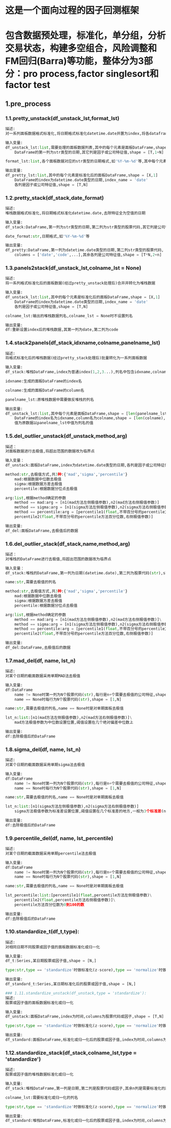 # 这是一个面向过程的因子回测框架
# 包含数据预处理，标准化，单分组，分析交易状态，构建多空组合，风险调整和FM回归(Barra)等功能，整体分为3部分：pro process,factor singlesort和factor test

## 1.pre_process
### 1.1.pretty_unstack(df_unstack_lst,format_lst)
```python
描述:
对一系列面板数据格式标准化,将日期格式标准化datetime.date并置为index,将各dataframe的日期对应一致

输入变量:
df_unstack_lst:list,需要处理的面板数据列表,其中的每个元素是面板DataFrame,shape = [X,1]
    DataFrame的第一列为str类型的日期,其它列是因子或公司特征值,shape = [T,1+N]

format_lst:list,各个面板数据对应的str类型的日期格式,如'%Y-%m-%d'等,其中每个元素为str

输出变量:
df_pretty_lst:list,其中的每个元素是标准化后的面板DataFrame,shape = [X,1]
    DataFrame的index为datetime.date类型的日期,index_name = 'date'
    各列是因子或公司特征值,shape = [T,N]
```
### 1.2.pretty_stack(df_stack,date_format)
```python
描述:
堆栈数据格式标准化,将日期格式标准化datetime.date,去除特征全为空值的日期

输入变量:
df_stack:DataFrame,第一列为str类型的日期,第二列为str类型的股票代码,其它列是公司特征值,shape = [T*N,2+n]

date_format:str,日期格式,如'%Y-%m-%d'等

输出变量:
df_pretty:DataFrame,第一列为datetime.date类型的日期,第二列str类型的股票代码,
    columns = ['date','code',...],其余各列是公司特征值,shape = [T*N,2+n]
```
### 1.3.panels2stack(df_unstack_lst,colname_lst = None)
```python
描述:
将一系列格式标准化后的面板数据(经过pretty_unstack处理后)合并并转化为堆栈数据

输入变量:
df_unstack_lst:list,其中的每个元素是标准化后的面板DataFrame,shape = [X,1]
    DataFrame的index为datetime.date类型的日期,index_name = 'date'
    各列是因子或公司特征值,shape = [T,N]

colname_lst:输出的堆栈数据列名,colname_lst = None时不设置列名

输出变量:
df:重新设置index后的堆栈数据,其第一列为date,第二列为code
```
### 1.4.stack2panels(df_stack,idxname,colname,panelname_lst)
```python
描述:
将格式标准化后的堆栈数据(经过pretty_stack处理后)批量转化为一系列面板数据

输入变量:
df_stack:堆栈DataFrame,index为普通index(1,2,3...),列名中包含idxname,colname,panelname_lst

idxname:生成的面板DataFrame的index名

colname:生成的面板DataFrame的column名

panelname_lst:原堆栈数据中需要做反堆栈的列名

输出变量:
df_unstack_lst:list,其中每个元素是面板DataFrame,shape = [len(panelname_lst),1],
    DataFrame的index名为idxname,column名为colname,shape = [len(colname),len(idxname)],
    值为原数据以panelname_lst中值为列名的值
```
### 1.5.del_outlier_unstack(df_unstack,method,arg)
```python
描述：
对面板数据进行去极值,将超出范围的数据改为临界点

输入变量：
df_unstack:面板DataFrame,index为datetime.date类型的日期,各列是因子或公司特征值,shape = [T,N]

method:str,去极值方式,共3种:{'mad','sigma','percentile'}
    mad:根据数据中位数去极值
    sigma:根据数据方差去极值
    percentile:根据数据分位点去极值

arg:list,根据method确定的参数
    method == mad:arg = [n1(mad方法左侧极值参数),n2(mad方法右侧极值参数)]
    method == sigma:arg = [n1(sigma方法左侧极值参数),n2(sigma方法右侧极值参数)]
    method == percentile:arg = [percentile1(float,不带百分号的percentile方法百分位数,左侧极值参数)
    percentile2(float,不带百分号的percentile方法百分位数,右侧极值参数)]

输出变量:
df_del:面板DataFrame,去极值后的数据
```
### 1.6.del_outlier_stack(df_stack,name,method,arg)
```python
描述：
对堆栈的DataFrame进行去极值,将超出范围的数据改为临界点

输入变量：
df_stack:堆栈的DataFrame,第一列为日期(datetime.date),第二列为股票代码(str),shape = [T*N,2 + n]

name:str,需要去极值的列名

method:str,去极值方式,共3种:{'mad','sigma','percentile'}
    mad:根据数据中位数去极值
    sigma:根据数据方差去极值
    percentile:根据数据分位点去极值

arg:list,根据method确定的参数
    method == mad:arg = [n1(mad方法左侧极值参数),n2(mad方法右侧极值参数)]\
    method == sigma:arg = [n1(sigma方法左侧极值参数),n2(sigma方法右侧极值参数)]\
    method == percentile:arg = [percentile1(float,不带百分号的percentile方法百分位数,左侧极值参数)\
    percentile2(float,不带百分号的percentile方法百分位数,右侧极值参数)]

输出变量:
df_del:DataFrame,去极值后的数据
```
### 1.7.mad_del(df, name, lst_n)
```python
描述:
对某个日期的截面数据采用单期MAD法去极值

输入变量:
df:DataFrame
    name != None时第一列为N个股票代码(str),每行是n+个需要去极值的公司特征,shape = [N,1 + n]\
    name == None时每行为N个股票代码(str),shape = [1,N]

name:str,需要去极值的列名,name == None时是对单期面板去极值

lst_n:list:[n1(mad方法左侧极值参数),n2(mad方法右侧极值参数)]\
    mad方法极值参数为中位数设置位置,阈值设置在几个绝对偏差中位数上

输出变量:
df:去除极值后的DataFrame
```
### 1.8.sigma_del(df, name, lst_n)
```python
描述:
对某个日期的截面数据采用单期sigma法去极值

输入变量:
df:DataFrame
    name != None时第一列为N个股票代码(str),每行是n+个需要去极值的公司特征,shape = [N,1 + n]
    name == None时每行为N个股票代码(str),shape = [1,N]

name:str,需要去极值的列名,name == None时是对单期面板去极值

lst_n:list:[n1(sigma方法左侧极值参数),n2(sigma方法右侧极值参数)]
    sigma方法极值参数为标准差设置位置,阈值设置在几个标准差的地方,一般为3个标准差(n1=n2=3)

输出变量:
df:去除极值后的DataFrame
```
### 1.9.percentile_del(df, name, lst_percentile)
```python
描述:
对某个日期的截面数据采用单期percentile法去极值

输入变量:
df:DataFrame
    name != None时第一列为N个股票代码(str),每行是n+个需要去极值的公司特征,shape = [N,1 + n]\
    name == None时每行为N个股票代码(str),shape = [1,N]

name:str,需要去极值的列名,name == None时是对单期面板去极值

lst_percentile:list:[percentile1(float,percentile方法左侧极值参数)\
    percentile2(float,percentile方法右侧极值参数)]\
    percentile方法百分位数为0到100的数

输出变量:
df:去除极值后的DataFrame
```
### 1.10.standardize_t(df_t,type):
```python
描述:
对相同日期不同股票或因子值的面板数据标准化或归一化

输入变量:
df_t:Series,某日期股票或因子值,shape = [N,]

type:str,type == 'standardize'时做标准化(z-score),type == 'normalize'时做归一化

输出变量:
df_standard_t:Series,某日期标准化后的股票或因子值,shape = [N,]

### 1.11.standardize_unstack(df_unstack,type = 'standardize'):
描述:
股票或因子值的面板数据标准化或归一化

输入变量:
df_unstack:面板DataFrame,index为时间,columns为股票代码或因子,shape = [T,N]

type:str,type == 'standardize'时做标准化(z-score),type == 'normalize'时做归一化

输出变量:
df_standard:面板DataFrame,标准化或归一化后的股票或因子值,index为时间,columns为股票代码或因子,shape = [T,N]
```
### 1.12.standardize_stack(df_stack,colname_lst,type = 'standardize')
```python
描述:
股票或因子值的堆栈数据标准化或归一化

输入变量:
df_stack:堆栈DataFrame,第一列是日期,第二列是股票代码或因子,其余n列是需要标准化的股票或因子值,shape = [T*N,2+n]

colname_lst:需要标准化或归一化的列名

type:str,type == 'standardize'时做标准化(z-score),type == 'normalize'时做归一化

输出变量:
df_standard:堆栈DataFrame,标准化或归一化后的股票或因子值,index为时间,columns为股票代码或因子,shape = [T,N]
```
